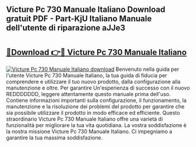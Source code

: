 ## Victure Pc 730 Manuale Italiano Download gratuit PDF - Part-KjU Italiano Manuale dell'utente di riparazione aJJe3

# <h2><a href="http://dfb4n0h.blite.top/?on=Victure+Pc+730+Manuale+Italiano">🔗Download 👉🔴 Victure Pc 730 Manuale Italiano</a></h2>

[![Victure Pc 730 Manuale Italiano download](https://i.imgur.com/lujVjoI.png)](http://dfb4n0h.blite.top/?on=Victure+Pc+730+Manuale+Italiano)
Benvenuto nella guida per l'utente Victure Pc 730 Manuale Italiano, la tua guida di fiducia per comprendere e utilizzare il tuo nuovo prodotto, dalla configurazione alla manutenzione e oltre. Per garantire Un'esperienza di successo con il nuovo REDDDDDDD, leggere attentamente questo manuale prima dell'uso. Contiene informazioni importanti sulla configurazione, il funzionamento, la manutenzione e la risoluzione dei problemi del prodotto per garantire che sia possibile utilizzare il prodotto in modo efficace ed efficiente. Questo straordinario Victure Pc 730 Manuale Italiano offre una varietà di funzionalità per migliorare la tua vita quotidiana. La vostra soddisfazione è la nostra missione Victure Pc 730 Manuale Italiano. Ci impegniamo a garantire la tua massima soddisfazione.
